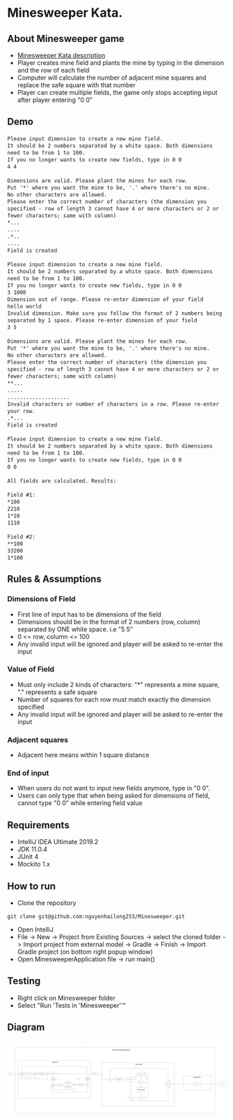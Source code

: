 
# Minesweeper Kata.

## About Minesweeper game
- [Minesweeper Kata description](https://github.com/MYOB-Technology/General_Developer/blob/master/katas/kata-minesweeper/kata-minesweeper.md)
- Player creates mine field and plants the mine by typing in the dimension and the row of each field
- Computer will calculate the number of adjacent mine squares and replace the safe square with that number
- Player can create multiple fields, the game only stops accepting input after player entering "0 0"

## Demo

```
Please input dimension to create a new mine field.
It should be 2 numbers separated by a white space. Both dimensions need to be from 1 to 100.
If you no longer wants to create new fields, type in 0 0
4 4

Dimensions are valid. Please plant the mines for each row.
Put '*' where you want the mine to be, '.' where there's no mine.
No other characters are allowed.
Please enter the correct number of characters (the dimension you specified - row of length 3 cannot have 4 or more characters or 2 or fewer characters; same with column)
*...
....
.*..
....
Field is created

Please input dimension to create a new mine field.
It should be 2 numbers separated by a white space. Both dimensions need to be from 1 to 100.
If you no longer wants to create new fields, type in 0 0
3 1000
Dimension out of range. Please re-enter dimension of your field
hello world
Invalid dimension. Make sure you follow the format of 2 numbers being separated by 1 space. Please re-enter dimension of your field
3 5

Dimensions are valid. Please plant the mines for each row.
Put '*' where you want the mine to be, '.' where there's no mine.
No other characters are allowed.
Please enter the correct number of characters (the dimension you specified - row of length 3 cannot have 4 or more characters or 2 or fewer characters; same with column)
**...
.....
....................
Invalid characters or number of characters in a row. Please re-enter your row.
.*...
Field is created

Please input dimension to create a new mine field.
It should be 2 numbers separated by a white space. Both dimensions need to be from 1 to 100.
If you no longer wants to create new fields, type in 0 0
0 0

All fields are calculated. Results: 

Field #1:
*100
2210
1*10
1110

Field #2:
**100
33200
1*100
```

## Rules & Assumptions

### Dimensions of Field
- First line of input has to be dimensions of the field
- Dimensions should be in the format of 2 numbers (row, column) separated by ONE white space. i.e "5 5"
- 0 <= row, column <= 100
- Any invalid input will be ignored and player will be asked to re-enter the input

### Value of Field
- Must only include 2 kinds of characters: "*" represents a mine square, "." represents a safe square
- Number of squares for each row must match exactly the dimension specified
- Any invalid input will be ignored and player will be asked to re-enter the input

### Adjacent squares
- Adjacent here means within 1 square distance

### End of input
- When users do not want to input new fields anymore, type in "0 0".
- Users can only type that when being asked for dimensions of field, cannot type "0 0" while entering field value

## Requirements
- IntelliJ IDEA Ultimate 2019.2
- JDK 11.0.4
- JUnit 4
- Mockito 1.x

## How to run
* Clone the repository
```
git clone git@github.com:nguyenhailong253/Minesweeper.git
```

- Open IntelliJ
- File -> New -> Project from Existing Sources -> select the cloned folder -> Import project from external model -> Gradle -> Finish -> Import Gradle project (on bottom right popup window)
- Open MinesweeperApplication file -> run main()

## Testing
- Right click on Minesweeper folder
- Select "Run 'Tests in 'Minesweeper''"

## Diagram
![Screenshot](Minesweeper.png)